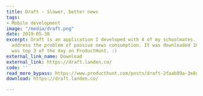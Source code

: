 ```yaml
---
title: Draft - Slower, better news
tags:
- Mobile development
image: "/media/draft.png"
date: 2019-05-30
excerpt: Draft is an application I developed with 4 of my schoolmates. It aims to
  address the problem of passive news consumption. It was downloaded 1000+ times and
  was top 3 of the day on ProductHunt. :)
external_link_name: Download
external_link: https://draft.landen.co/
code: ''
read_more_bypass: https://www.producthunt.com/posts/draft-2faab89a-3e8d-4d42-ada3-73d69511104f
download: https://draft.landen.co/

---
```

